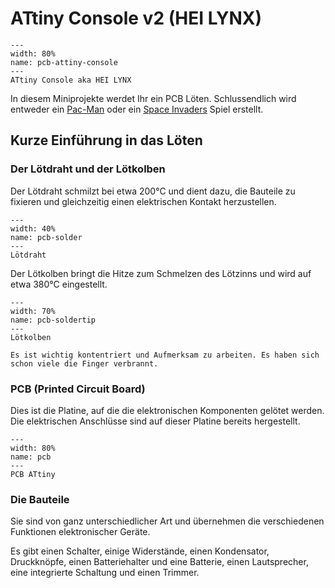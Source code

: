 # ATtiny Console v2 (HEI LYNX)

```{figure} resources/attiny-console.png
---
width: 80%
name: pcb-attiny-console
---
ATtiny Console aka HEI LYNX
```

In diesem Miniprojekte werdet Ihr ein PCB Löten. Schlussendlich wird entweder ein [Pac-Man](https://en.wikipedia.org/wiki/Pac-Man) oder ein [Space Invaders](https://en.wikipedia.org/wiki/Space_Invaders) Spiel erstellt.

## Kurze Einführung in das Löten

### Der Lötdraht und der Lötkolben
Der Lötdraht schmilzt bei etwa 200°C und dient dazu, die Bauteile zu fixieren und gleichzeitig einen elektrischen Kontakt herzustellen.

```{figure} resources/pcb-solder.webp
---
width: 40%
name: pcb-solder
---
Lötdraht
```

Der Lötkolben bringt die Hitze zum Schmelzen des Lötzinns und wird auf etwa 380°C eingestellt.

```{figure} resources/pcb-solderingiron.jpg
---
width: 70%
name: pcb-soldertip
---
Lötkolben
```

```{important}
Es ist wichtig kontentriert und Aufmerksam zu arbeiten. Es haben sich schon viele die Finger verbrannt.
```

### PCB (Printed Circuit Board)

Dies ist die Platine, auf die die elektronischen Komponenten gelötet werden. Die elektrischen Anschlüsse sind auf dieser Platine bereits hergestellt.

```{figure} resources/pcb.png
---
width: 80%
name: pcb
---
PCB ATtiny
```

### Die Bauteile

Sie sind von ganz unterschiedlicher Art und übernehmen die verschiedenen Funktionen elektronischer Geräte.

Es gibt einen Schalter, einige Widerstände, einen Kondensator, Druckknöpfe, einen Batteriehalter und eine Batterie, einen Lautsprecher, eine integrierte Schaltung und einen Trimmer.
